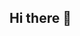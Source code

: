 ## Hi there 👋

<!--
**aysiocon/aysiocon** is a ✨ _special_ ✨ repository because its `README.md` (this file) appears on your GitHub profile.

<a href="https://app.daily.dev/gengays"><img src="https://api.daily.dev/devcards/v2/fRQHDuwnszbdT61Bl4ZHx.png?type=wide&r=udq" width="652" alt="Ays's Dev Card"/></a>
-->
